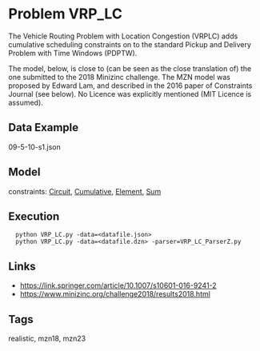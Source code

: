 # Problem VRP_LC

The Vehicle Routing Problem with Location Congestion (VRPLC) adds cumulative scheduling constraints
on to the standard Pickup and Delivery Problem with Time Windows (PDPTW).

The model, below, is close to (can be seen as the close translation of) the one submitted to the 2018 Minizinc challenge.
The MZN model was proposed by Edward Lam, and described in the 2016 paper of Constraints Journal (see below).
No Licence was explicitly mentioned (MIT Licence is assumed).

## Data Example
  09-5-10-s1.json

## Model
  constraints: [Circuit](http://pycsp.org/documentation/constraints/Circuit), [Cumulative](http://pycsp.org/documentation/constraints/Cumulative), [Element](http://pycsp.org/documentation/constraints/Element), [Sum](http://pycsp.org/documentation/constraints/Sum)

## Execution
```
  python VRP_LC.py -data=<datafile.json>
  python VRP_LC.py -data=<datafile.dzn> -parser=VRP_LC_ParserZ.py
```

## Links
  - https://link.springer.com/article/10.1007/s10601-016-9241-2
  - https://www.minizinc.org/challenge2018/results2018.html

## Tags
  realistic, mzn18, mzn23
